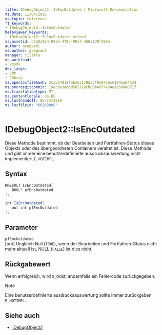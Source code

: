 ```yaml
---
title: IDebugObject2::IsEncOutdated | Microsoft-Dokumentation
ms.date: 11/04/2016
ms.topic: reference
f1_keywords:
- IDebugObject2::IsEncOutdated
helpviewer_keywords:
- IDebugObject2::IsEncOutdated method
ms.assetid: d3a8c02d-895b-478c-9957-d663130f308e
author: gregvanl
ms.author: gregvanl
manager: jillfra
ms.workload:
- vssdk
dev_langs:
- CPP
- CSharp
ms.openlocfilehash: 3ca5b4818f66363159dacf950766c6104aab4a34
ms.sourcegitcommit: 19ec963ed6d585719cb83ba677434ea6580e0d1f
ms.translationtype: MT
ms.contentlocale: de-DE
ms.lasthandoff: 05/24/2019
ms.locfileid: "66209809"
---
```

# <a name="idebugobject2isencoutdated"></a>IDebugObject2::IsEncOutdated
Diese Methode bestimmt, ob der Bearbeiten und Fortfahren-Status dieses Objekts oder des übergeordneten Containers veraltet ist. Diese Methode und gibt immer eine benutzerdefinierte ausdrucksauswertung nicht implementiert `E_NOTIMPL`.

## <a name="syntax"></a>Syntax

```cpp
HRESULT IsEncOutdated(
   BOOL* pfEncOutdated
);
```

```csharp
int IsEncOutdated(
   out int pfEncOutdated
);
```

## <a name="parameters"></a>Parameter
`pfEncOutdated`\
[out] Ungleich Null (`TRUE`), wenn der Bearbeiten und Fortfahren-Status nicht mehr aktuell ist, NULL (`FALSE`) ist dies nicht.

## <a name="return-value"></a>Rückgabewert
 Wenn erfolgreich, wird `S_OK`ist, andernfalls ein Fehlercode zurückgegeben.

> [!NOTE]
> Eine benutzerdefinierte ausdrucksauswertung sollte immer zurückgeben `E_NOTIMPL`.

## <a name="see-also"></a>Siehe auch
- [IDebugObject2](../../../extensibility/debugger/reference/idebugobject2.md)